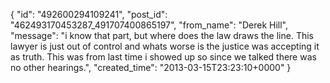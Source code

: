  {
   "id": "492600294109241",
   "post_id": "462493170453287_491707400865197",
   "from_name": "Derek Hill",
   "message": "i know that part, but where does the law draws the line. This lawyer is just out of control and whats worse is the justice was accepting it as truth. This was from last time i showed up so since we talked there was no other hearings.",
   "created_time": "2013-03-15T23:23:10+0000"
 }
